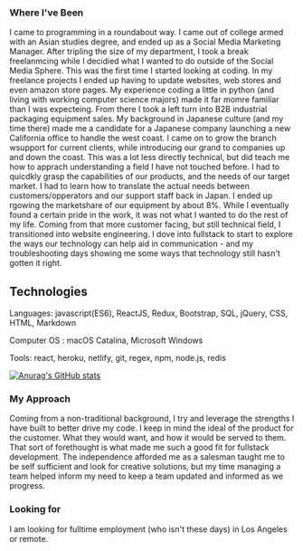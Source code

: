 ### Where I've Been
  I came to programming in a roundabout way. I came out of college armed with an Asian studies degree, and ended up as a Social Media Marketing Manager. After tripling the size of my department, I took a break freelanmcing while I decidied what I wanted to do outside of the Social Media Sphere. This was the first time I started looking at coding. In my freelance projects I ended up having to update websites, web stores and even amazon store pages. My experience coding a little in python (and living with working computer science majors) made it far momre familiar than I was expecteing.
  From there I took a left turn into B2B industrial packaging equipment sales. My background in Japanese culture (and my time there) made me a candidate for a Japanese company launching a new California office to handle the west coast. I came on to grow the branch wsupport for current clients, while introducing our grand to companies up and down the coast. This was a lot less directly technical, but did teach me how to apprach understanding a field I have not touched before. I had to quicdkly grasp the capabilities of our products, and the needs of our target market. I had to learn how to translate the actual needs between customers/opperators and our support staff back in Japan. I ended up rgowing the marketshare of our equipment by about 8%. While I eventually found a certain pride in the work, it was not what I wanted to do the rest of my life. 
  Coming from that more customer facing, but still technical field, I transitioned into website engineering. I dove into fullstack to start to explore the ways our technology can help aid in communication - and my troubleshooting days showing me some ways that technology still hasn't gotten it right. 
  
  
 ## Technologies
  
  Languages: javascript(ES6), ReactJS, Redux, Bootstrap, SQL, jQuery, CSS, HTML, Markdown 
  
  Computer OS : macOS Catalina, Microsoft Windows
  
  Tools: react, heroku, netlify, git, regex, npm, node.js, redis


  [![Anurag's GitHub stats](https://github-readme-stats.vercel.app/api?username=TrunkOfUkuleles)](https://github.com/anuraghazra/github-readme-stats)

### My Approach

Coming from a non-traditional background, I try and leverage the strengths I have built to better drive my code. I keep in mind the ideal of the product for the customer. What they would want, and how it would be served to them. That sort of forethought is what made me such a good fit for fullstack development. The independence afforded me as a salesman taught me to be self sufficient and look for creative solutions, but my time managing a team helped inform my need to keep a team updated and informed as we progress. 

### Looking for

I am looking for fulltime employment (who isn't these days) in Los Angeles or remote. 


<!--
**TrunkOfUkuleles/TrunkOfUkuleles** is a ✨ _special_ ✨ repository because its `README.md` (this file) appears on your GitHub profile.

Here are some ideas to get you started:

- 🔭 I’m currently working on ...
- 🌱 I’m currently learning ...
- 👯 I’m looking to collaborate on ...
- 🤔 I’m looking for help with ...
- 💬 Ask me about ...
- 📫 How to reach me: ...
- 😄 Pronouns: ...
- ⚡ Fun fact: ...
-->